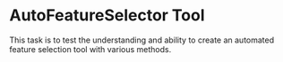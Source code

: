# AutoFeatureSelector Tool
This task is to test the understanding and ability to create an automated feature selection tool with various methods.


